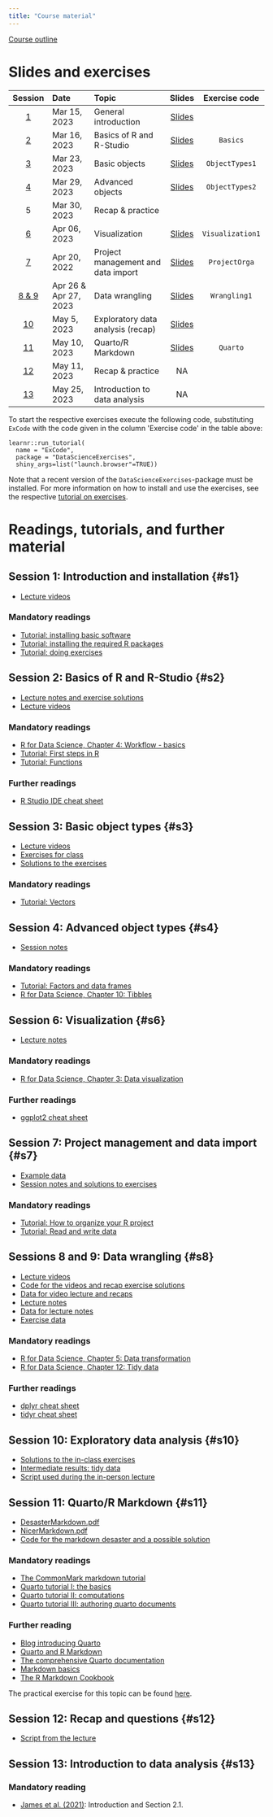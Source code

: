 ```yaml
---
title: "Course material"
---
```


[Course outline](files/CourseDescription-DataScienceR-Spring23.pdf)

# Slides and exercises


| **Session** | **Date**      | **Topic**           | **Slides**| **Exercise code**|
|:-----------:|:--------------|:--------------------|:-------------:|:------------:|
|   [1](#s1)  | Mar 15, 2023  | General introduction| [Slides](slides/T1-Introduction.pdf) |
|   [2](#s2)  | Mar 16, 2023| Basics of R and R-Studio | [Slides](slides/T2-Basics-Functions.pdf) | `Basics` |
|   [3](#s3)  | Mar 23, 2023| Basic objects | [Slides](slides/T3-Objects.pdf) | `ObjectTypes1` |
|   [4](#s4)  | Mar 29, 2023| Advanced objects | [Slides](slides/T4-AdvObjects.pdf) | `ObjectTypes2` |
|   5         | Mar 30, 2023| Recap & practice|  | 
|   [6](#s6)  | Apr 06, 2023| Visualization | [Slides](slides/T6-Visualization.pdf)| `Visualization1` |
|   [7](#s7)  | Apr 20, 2022| Project management and data import | [Slides](slides/T7-ProjectSetup.pdf) | `ProjectOrga` | 
|   [8 & 9](#s8)  | Apr 26 & Apr 27, 2023| Data wrangling | [Slides](slides/T8T9-DataWrangling.pdf) | `Wrangling1` | 
|   [10](#s10)  | May 5, 2023| Exploratory data analysis (recap) | [Slides](slides/T10-ExplorativeDataAnalysis.pdf) |  | 
|   [11](#s11)  | May 10, 2023 | Quarto/R Markdown | [Slides](slides/T11-Quarto.pdf) | `Quarto` |
|   [12](#s12)  | May 11, 2023| Recap & practice | NA |
|   [13](#s13)  | May 25, 2023| Introduction to data analysis | NA |
<!--
|   [12](#s12)  | Nov 23, 2022| Recap of data wrangling | [Slides](slides/T12-RecapWrangling.pdf) |
|   [13 & 14](#s13)  | Nov 24 & 30, 2022| Simple linear Regression I and II | [Slides](slides/T13T14-SimpleLinearRegression.pdf) | `LinearRegression1` | 
|   [15 & 16](#s15)  | Dec 1 & Dec 7, 2022| Multiple linear Regression I and II | [Slides](slides/T15T16-MultipleLinearRegression.pdf) | `LinearRegression2` | 
|   [17](#s17)  | Dec 8, 2022| Recap and practice | Slides |
-->

To start the respective exercises execute the following code, substituting
`ExCode` with the code given in the column 'Exercise code' in the table above:

```
learnr::run_tutorial(
  name = "ExCode", 
  package = "DataScienceExercises", 
  shiny_args=list("launch.browser"=TRUE))
```

Note that a recent version of the `DataScienceExercises`-package 
must be installed.
For more information on how to install and use the exercises, see the respective
[tutorial on exercises](/tutorial/using-exercises/).

# Readings, tutorials, and further material

## Session 1: Introduction and installation {#s1}

- [Lecture videos](https://youtube.com/playlist?list=PLZDawQMrG1RImURlbldAF773MDRqeARNu)

### Mandatory readings

- [Tutorial: installing basic software](/tutorial/installation/)
- [Tutorial: installing the required R packages](/tutorial/installing-packages/)
- [Tutorial: doing exercises](/tutorial/using-exercises/)


## Session 2: Basics of R and R-Studio {#s2}

- [Lecture notes and exercise solutions](https://gist.github.com/graebnerc/2682bb2d872eb613bdea70f6f9f974b9)
- [Lecture videos](https://youtube.com/playlist?list=PLZDawQMrG1RLPfd_e-ktZ_IIg9Kkbr16a)

### Mandatory readings

- [R for Data Science, Chapter 4: Workflow - basics](https://r4ds.had.co.nz/workflow-basics.html)
- [Tutorial: First steps in R](/tutorial/first-steps/)
- [Tutorial: Functions](/tutorial/object-types-func/)

### Further readings

- [R Studio IDE cheat sheet](https://raw.githubusercontent.com/rstudio/cheatsheets/main/rstudio-ide.pdf)


## Session 3: Basic object types {#s3}

- [Lecture videos](https://youtube.com/playlist?list=PLZDawQMrG1RJ1oZwuZtiG0fOWSOgyZhYC)
- [Exercises for class](/tutorial/obj-types-exercises/)
- [Solutions to the exercises](https://gist.github.com/graebnerc/bda112996a91b9fddee366eb5e713d91)

### Mandatory readings

- [Tutorial: Vectors](/tutorial/object-types-vec/)


## Session 4: Advanced object types {#s4}

- [Session notes](https://gist.github.com/graebnerc/f5d8203ec2c4973763b494628918ebe0)

### Mandatory readings

- [Tutorial: Factors and data frames](/tutorial/object-types-adv/)
- [R for Data Science, Chapter 10: Tibbles](https://r4ds.had.co.nz/tibbles.html)

<!--
## Session 5: Recap and practice {#s5}

- [Exercises](slides/T5-Exercises.pdf)
- [Solutions](https://gist.github.com/graebnerc/0420edabdf04b78886fe8962a2c8bbe7)
-->

## Session 6: Visualization {#s6}
- [Lecture notes](/notes/visualization-lecture-notes/)

### Mandatory readings

- [R for Data Science, Chapter 3: Data visualization](https://r4ds.had.co.nz/data-visualisation.html)

### Further readings

- [ggplot2 cheat sheet](https://raw.githubusercontent.com/rstudio/cheatsheets/main/data-visualization.pdf)


## Session 7: Project management and data import {#s7}

- [Example data](files/fread_expls.zip)
- [Session notes and solutions to exercises](https://gist.github.com/graebnerc/ae8b0b7cddcd87a107d3715b3d9ce819)

### Mandatory readings

- [Tutorial: How to organize your R project](/tutorial/setting-up-an-r-project/)
- [Tutorial: Read and write data](/tutorial/importing-exporting-data/)


## Sessions 8 and 9: Data wrangling {#s8}

- [Lecture videos](https://youtube.com/playlist?list=PLZDawQMrG1RIzp07hiVKmu6wUs8tqdKod)
- [Code for the videos and recap exercise solutions](https://gist.github.com/graebnerc/0bb370c67d51de50b8e1b591c2ac96c3)
- [Data for video lecture and recaps](files/WranglingData.zip)
- [Lecture notes](/notes/data-wrangling-lecture-notes/)
- [Data for lecture notes](files/wrangling_data.zip)
- [Exercise data](files/Wrangling-ExerciseData.zip)

### Mandatory readings

- [R for Data Science, Chapter 5: Data transformation](https://r4ds.had.co.nz/transform.html)
- [R for Data Science, Chapter 12: Tidy data](https://r4ds.had.co.nz/tidy-data.html)

### Further readings

- [dplyr cheat sheet](https://raw.githubusercontent.com/rstudio/cheatsheets/main/data-transformation.pdf)
- [tidyr cheat sheet](https://raw.githubusercontent.com/rstudio/cheatsheets/main/tidyr.pdf)


## Session 10: Exploratory data analysis {#s10}

- [Solutions to the in-class exercises](https://gist.github.com/graebnerc/5d5ec7591a45d6cbad3a58ddf06fff6b)
- [Intermediate results: tidy data](files/S10-tidy-directory.zip)
- [Script used during the in-person lecture](https://gist.github.com/graebnerc/aab9dee424b1092df6774152d60cc4e6)


## Session 11: Quarto/R Markdown {#s11} 

- [DesasterMarkdown.pdf](files/DesasterMarkdown.pdf)
- [NicerMarkdown.pdf](files/NicerMarkdown.pdf)
- [Code for the markdown desaster and a possible solution](https://gist.github.com/graebnerc/44b82add84b1d5cb89d28574ae89ed02)

### Mandatory readings

- [The CommonMark markdown tutorial](https://commonmark.org/help/tutorial/)
- [Quarto tutorial I: the basics](https://quarto.org/docs/get-started/hello/rstudio.html)
- [Quarto tutorial II: computations](https://quarto.org/docs/get-started/computations/rstudio.html)
- [Quarto tutorial III: authoring quarto documents](https://quarto.org/docs/get-started/authoring/rstudio.html)

### Further reading

- [Blog introducing Quarto](https://www.apreshill.com/blog/2022-04-we-dont-talk-about-quarto/)
- [Quarto and R Markdown](https://yihui.org/en/2022/04/quarto-r-markdown/)
- [The comprehensive Quarto documentation](https://quarto.org/docs/guide/)
- [Markdown basics](https://quarto.org/docs/authoring/markdown-basics.html)
- [The R Markdown Cookbook](https://bookdown.org/yihui/rmarkdown-cookbook/)

The practical exercise for this topic can be found 
[here](/tutorial/quarto-exercises/).

## Session 12: Recap and questions {#s12} 

- [Script from the lecture](https://gist.github.com/graebnerc/e4fc9795d4b57f3de2bacd120e563af8)

## Session 13: Introduction to data analysis {#s13} 

### Mandatory reading

- [James et al. (2021)](https://www.statlearning.com/): Introduction and Section 2.1.

<!--

## Session 12: Recap of data wrangling {#s12}

- [Example data](files/T12-ExampleData.zip)
- [Solutions to the exercises](https://gist.github.com/graebnerc/9291201a7d4a3ba7496e75b096453cf4)

## Sessions 13 & 14: Simple linear regression {#s13} 

- [Exercise solutions](https://gist.github.com/graebnerc/207117d4a87025a3c64d27d8358c275b)
- [Guess the correlation browser game](http://guessthecorrelation.com/)

### Mandatory readings

- [Statistical Inference via Data Science, Chapter 5: Basic regression](https://moderndive.com/5-regression.html) 


## Sessions 15 & 16: Multiple linear regression {#s15} 

- [Exercises](/tutorial/multiple-regression/)

### Mandatory readings

- [Statistical Inference via Data Science, Chapter 6: Multiple regression](https://moderndive.com/6-multiple-regression.html) 
-->

<!--
## Sessions 17: Regression diagnostics and sampling {#s16} 

TBA
- [Slides](slides/T14-SamplingTheory.pdf)
- [Lecture scripts from the session and exercise solutions](https://gist.github.com/graebnerc/822ddd3e0d316aae9dda7b5afbe11685)

### Mandatory readings

- [Statistical Inference via Data Science, Chapter 7: Sampling](https://moderndive.com/7-sampling.html) 
- [Tutorial: Monte Carlo Simulations in R](/tutorial/mcs/)

### Exercises

```
learnr::run_tutorial(
  name = "Sampling", 
  package = "DataScienceExercises", 
  shiny_args=list("launch.browser"=TRUE))
```


## Session 17: Recap and practice {#s17}

TBA

-->